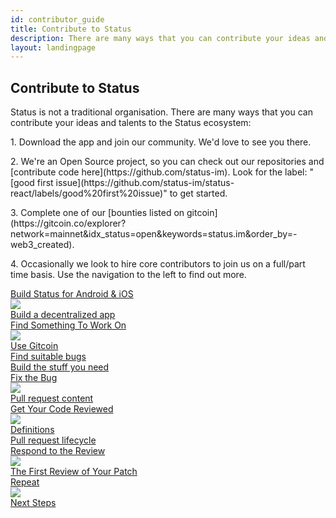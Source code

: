 ```yaml
---
id: contributor_guide
title: Contribute to Status
description: There are many ways that you can contribute your ideas and talents to the Status ecosystem.
layout: landingpage
---
```


<div class="docs-lp-wrapper row">
  <div class="intro col-md-12 col-xl-6">
    <h2 class="intro-headline">Contribute to Status</h2>
    <p class="intro-text">
      Status is not a traditional organisation. There are many ways that you can contribute your ideas and talents to the Status ecosystem:
    </p>
    <p class="intro-text">
      1. Download the app and join our community. We'd love to see you there. 
    </p>
    <p class="intro-text">
      2. We're an Open Source project, so you can check out our repositories and [contribute code here](https://github.com/status-im). Look for the label: "[good first issue](https://github.com/status-im/status-react/labels/good%20first%20issue)" to get started.
    </p>
    <p class="intro-text">
      3. Complete one of our [bounties listed on gitcoin](https://gitcoin.co/explorer?network=mainnet&idx_status=open&keywords=status.im&order_by=-web3_created).
    </p>
    <p class="intro-text">
      4. Occasionally we look to hire core contributors to join us on a full/part time basis. Use the navigation to the left to find out more.
    </p>
  </div>

  <div class="tiles-wrapper col-xl-6 col-md-12">
    <div class="row">
      <div class="tile-item col-md-6">
        <a href="/technical/contributor_workflow.html#Step-1-Build-Status-for-Android-or-iOS" class="action-tile">
          <div class="item-heading">Build Status for Android&nbsp;&amp;&nbsp;iOS</div>
          <img src="/technical/img/lp-icon-mobile.svg">
          <div class="item-links">
            Build a decentralized app
          </div>
        </a>
      </div>
      <div class="tile-item col-md-6">
        <a href="/technical/contributor_workflow.html#Step-2-Find-Something-To-Work-On" class="action-tile">
          <div class="item-heading">Find Something To Work On</div>
          <img src="/technical/img/lp-icon-find.svg">
          <div class="item-links">
            <a href="https://gitcoin.co/explorer?network=mainnet&keywords=status&order_by=-web3_created" target="_blank">Use Gitcoin</a><br>
            <a href="https://github.com/status-im/status-react/issues?utf8=%E2%9C%93&q=is%3Aopen+label%3A%22good+first+issue%22+label%3A%22bug%22+label%3A%22low-priority%22+" target="_blank">Find suitable bugs</a><br>
            <a href="https://github.com/status-im/status-react/issues?utf8=%E2%9C%93&q=is%3Aissue+is%3Aopen+keyboard+android" target="_blank">Build the stuff you need</a><br>
          </div>
        </a>
      </div>
    </div>
    <div class="row">
      <div class="tile-item col-md-6">
        <a href="/technical/contributor_workflow.html#Step-3-Fix-the-Bug" class="action-tile">
          <div class="item-heading">Fix the Bug</div>
          <img src="/technical/img/lp-icon-bug.svg">
          <div class="item-links">
            <a href="/technical/contributor_workflow.html#Step-3-Fix-the-Bug">Pull request content</a><br>
          </div>
        </a>
      </div>
      <div class="tile-item col-md-6">
        <a href="/technical/contributor_workflow.html#Step-4-Get-Your-Code-Reviewed" class="action-tile">
          <div class="item-heading">Get Your Code Reviewed</div>
          <img src="/technical/img/lp-icon-code.svg">
          <div class="item-links">
            <a href="/technical/contributor_workflow.html#Step-4-Get-Your-Code-Reviewed">Definitions</a><br>
            <a href="/technical/contributor_workflow.html#Step-4-Get-Your-Code-Reviewed">Pull request lifecycle</a>
          </div>
        </a>
      </div>
    </div>
    <div class="row">
      <div class="tile-item col-md-6">
        <a href="/technical/contributor_workflow.html#Step-5-Respond-to-the-review" class="action-tile">
          <div class="item-heading">Respond to the Review</div>
          <img src="/technical/img/lp-icon-review.svg">
          <div class="item-links">
            <a href="/technical/contributor_workflow.html#Step-5-Respond-to-the-review">The First Review of Your Patch</a><br>
          </div>
        </a>
      </div>
      <div class="tile-item col-md-6">
        <a href="/technical/contributor_workflow.html#Step-6-Repeat" class="action-tile">
          <div class="item-heading">Repeat</div>
          <img src="/technical/img/lp-icon-repeat.svg">
          <div class="item-links">
            <a href="/technical/contributor_workflow.html#Step-6-Repeat">Next Steps</a><br>
          </div>
        </a>
      </div>
    </div>
  </div>
</div>

